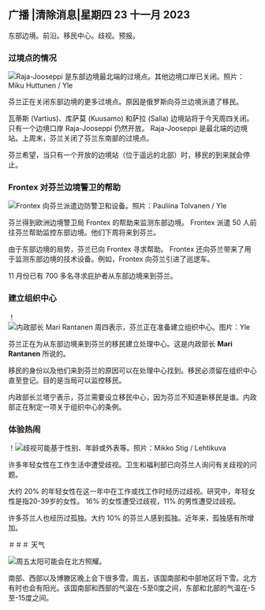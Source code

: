 ## 广播 \|清除消息\|星期四 23 十一月 2023

东部边境。前沿。移民中心。歧视。预报。

### 过境点的情况

![Raja-Jooseppi 是东部边境最北端的过境点。其他边境口岸已关闭。照片：Miku Huttunen / Yle](https://images.cdn.yle.fi/image/upload/c_crop,h_3216,w_5712,x_0,y_421/ar_1.7777777777777777,c_fill,g_faces,h_675,w_1200/dpr_1.0/q_auto:eco/f_auto/fl_lossy/v1700751077/39-1205645655f665a86285)

芬兰正在关闭东部边境的更多过境点。原因是俄罗斯向芬兰边境派遣了移民。

瓦蒂斯 (Vartius)、库萨莫 (Kuusamo) 和萨拉 (Salla) 边境站将于今天周四关闭。只有一个边境口岸 Raja-Jooseppi 仍然开放。 Raja-Jooseppi 是最北端的边境站。上周末，芬兰关闭了芬兰东南部的过境点。

芬兰希望，当只有一个开放的边境站（位于遥远的北部）时，移民的到来就会停止。

### Frontex 对芬兰边境警卫的帮助

![Frontex 向芬兰派遣边防警卫和设备。照片：Pauliina Tolvanen / Yle](https://images.cdn.yle.fi/image/upload/c_crop,h_1080,w_1919,x_0,y_0/ar_1.7777777777777777,c_fill,g_faces,h_675,w_1200/dpr_1.0/q_auto:eco/f_auto/fl_lossy/v1663055873/39-100697563203716d9ecd)

芬兰得到欧洲边境警卫局 Frontex 的帮助来监测东部边境。 Frontex 派遣 50 人前往芬兰帮助监控东部边境。他们下周将来到芬兰。

由于东部边境的局势，芬兰已向 Frontex 寻求帮助。 Frontex 还向芬兰带来了用于监测东部边境的技术设备。例如，Frontex 向芬兰引进了巡逻车。

11 月份已有 700 多名寻求庇护者从东部边境来到芬兰。

### 建立组织中心

！![内政部长 Mari Rantanen 周四表示，芬兰正在准备建立组织中心。图片：Yle](https://images.cdn.yle.fi/image/upload/c_crop,h_1080,w_1919,x_0,y_0/ar_1.7777777777777777,c_fill,g_faces,h_675,w_1200/dpr_1.0/q_auto:eco/f_auto/fl_lossy/v1700721586/39-1205201655eed1e81849)

芬兰正在为从东部边境来到芬兰的移民建立处理中心。这是内政部长 **Mari Rantanen** 所说的。

移民的身份以及他们来到芬兰的原因可以在处理中心找到。移民必须留在组织中心直至登记。目的是当局可以监控移民。

内政部长兰塔宁表示，芬兰需要设立移民中心，因为芬兰不知道新移民是谁。内政部正在制定一项关于组织中心的条例。

### 体验热闹

！![歧视可能基于性别、年龄或外表等。照片：Mikko Stig / Lehtikuva](https://images.cdn.yle.fi/image/upload/c_crop,h_2394,w_4256,x_0,y_110/ar_1.7777777777777777,c_fill,g_faces,h_675,w_1200/dpr_1.0/q_auto:eco/f_auto/fl_lossy/v1700718446/39-1205193655ee719688c7)

许多年轻女性在工作生活中遭受歧视。卫生和福利部已向芬兰人询问有关歧视的问题。

大约 20% 的年轻女性在这一年中在工作或找工作时经历过歧视。研究中，年轻女性是指20-39岁的女性。 16% 的女性遭受过歧视，11% 的男性遭受过歧视。

许多芬兰人也经历过孤独。大约 10% 的芬兰人感到孤独。近年来，孤独感有所增加。

＃＃＃ 天气

![周五太阳可能会在北方照耀。](https://images.cdn.yle.fi/image/upload/c_crop,h_1080,w_1919,x_0,y_0/ar_1.7777777777777777,c_fill,g_faces,h_675,w_1200/dpr_1.0/q_auto:eco/f_auto/fl_lossy/v1700752778/39-1205671655f6d69ed984)

南部、西部以及博滕区晚上会下很多雪。周五，该国南部和中部地区将下雪。北方有时也会有阳光。该国南部和西部的气温在-5至0度之间，东部和北部的气温在-5至-15度之间。